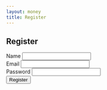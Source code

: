 ```yaml
---
layout: money
title: Register
---
```


<h2>Register</h2>

<form action="../../">
  <div class="pb-4">
    <label>
      Name
      <input type="text" />
    </label>
  </div>

  <div class="pb-4">
    <label>
      Email
      <input type="email" />
    </label>
  </div>

  <div class="pb-4">
    <label>
      Password
      <input type="password" />
    </label>
  </div>

  <div class="pb-4">
    <input class="button--primary" type="submit" value="Register" />
  </div>
</form>
